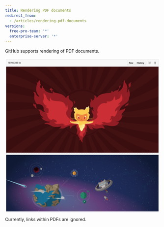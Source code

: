 ```yaml
---
title: Rendering PDF documents
redirect_from:
  - /articles/rendering-pdf-documents
versions:
  free-pro-team: '*'
  enterprise-server: '*'
---
```

GitHub supports rendering of PDF documents.

![Rendered PDF Document](/assets/images/help/repository/rendered-pdf.png)

Currently, links within PDFs are ignored.
